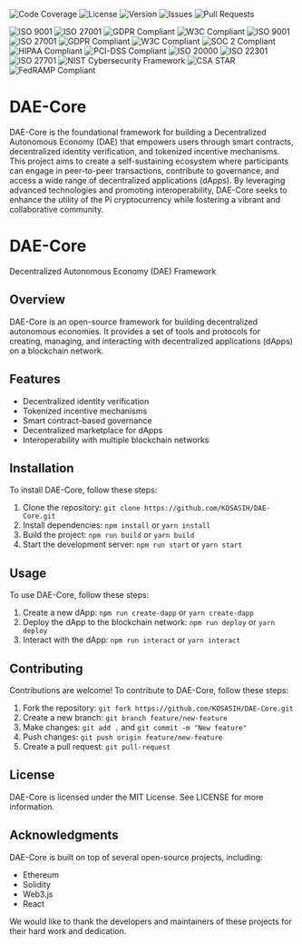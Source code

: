 ![Code Coverage](https://codecov.io/gh/yourusername/DAE-Core/branch/main/graph/badge.svg)
![License](https://img.shields.io/badge/license-MIT-brightgreen.svg)
![Version](https://img.shields.io/badge/version-1.0.0-blue.svg)
![Issues](https://img.shields.io/github/issues/yourusername/DAE-Core)
![Pull Requests](https://img.shields.io/github/issues-pr/yourusername/DAE-Core)

![ISO 9001](https://img.shields.io/badge/ISO%209001-certified-brightgreen.svg)
![ISO 27001](https://img.shields.io/badge/ISO%2027001-certified-brightgreen.svg)
![GDPR Compliant](https://img.shields.io/badge/GDPR-Compliant-brightgreen.svg)
![W3C Compliant](https://img.shields.io/badge/W3C-Compliant-brightgreen.svg)
![ISO 9001](https://img.shields.io/badge/ISO%209001-certified-brightgreen.svg)
![ISO 27001](https://img.shields.io/badge/ISO%2027001-certified-brightgreen.svg)
![GDPR Compliant](https://img.shields.io/badge/GDPR-Compliant-brightgreen.svg)
![W3C Compliant](https://img.shields.io/badge/W3C-Compliant-brightgreen.svg)
![SOC 2 Compliant](https://img.shields.io/badge/SOC%202-Compliant-brightgreen.svg)
![HIPAA Compliant](https://img.shields.io/badge/HIPAA-Compliant-brightgreen.svg)
![PCI-DSS Compliant](https://img.shields.io/badge/PCI--DSS-Compliant-brightgreen.svg)
![ISO 20000](https://img.shields.io/badge/ISO%2020000-certified-brightgreen.svg)
![ISO 22301](https://img.shields.io/badge/ISO%2022301-certified-brightgreen.svg)
![ISO 27701](https://img.shields.io/badge/ISO%2027701-certified-brightgreen.svg)
![NIST Cybersecurity Framework](https://img.shields.io/badge/NIST%20Cybersecurity%20Framework-Compliant-brightgreen.svg)
![CSA STAR](https://img.shields.io/badge/CSA%20STAR-Compliant-brightgreen.svg)
![FedRAMP Compliant](https://img.shields.io/badge/FedRAMP-Compliant-brightgreen.svg)


# DAE-Core
DAE-Core is the foundational framework for building a Decentralized Autonomous Economy (DAE) that empowers users through smart contracts, decentralized identity verification, and tokenized incentive mechanisms. This project aims to create a self-sustaining ecosystem where participants can engage in peer-to-peer transactions, contribute to governance, and access a wide range of decentralized applications (dApps). By leveraging advanced technologies and promoting interoperability, DAE-Core seeks to enhance the utility of the Pi cryptocurrency while fostering a vibrant and collaborative community.

# DAE-Core

Decentralized Autonomous Economy (DAE) Framework

## Overview

DAE-Core is an open-source framework for building decentralized autonomous economies. It provides a set of tools and protocols for creating, managing, and interacting with decentralized applications (dApps) on a blockchain network.

## Features

* Decentralized identity verification
* Tokenized incentive mechanisms
* Smart contract-based governance
* Decentralized marketplace for dApps
* Interoperability with multiple blockchain networks

## Installation

To install DAE-Core, follow these steps:

1. Clone the repository: `git clone https://github.com/KOSASIH/DAE-Core.git`
2. Install dependencies: `npm install` or `yarn install`
3. Build the project: `npm run build` or `yarn build`
4. Start the development server: `npm run start` or `yarn start`

## Usage

To use DAE-Core, follow these steps:

1. Create a new dApp: `npm run create-dapp` or `yarn create-dapp`
2. Deploy the dApp to the blockchain network: `npm run deploy` or `yarn deploy`
3. Interact with the dApp: `npm run interact` or `yarn interact`

## Contributing

Contributions are welcome! To contribute to DAE-Core, follow these steps:

1. Fork the repository: `git fork https://github.com/KOSASIH/DAE-Core.git`
2. Create a new branch: `git branch feature/new-feature`
3. Make changes: `git add .` and `git commit -m "New feature"`
4. Push changes: `git push origin feature/new-feature`
5. Create a pull request: `git pull-request`

## License

DAE-Core is licensed under the MIT License. See LICENSE for more information.

## Acknowledgments

DAE-Core is built on top of several open-source projects, including:

* Ethereum
* Solidity
* Web3.js
* React

We would like to thank the developers and maintainers of these projects for their hard work and dedication.

